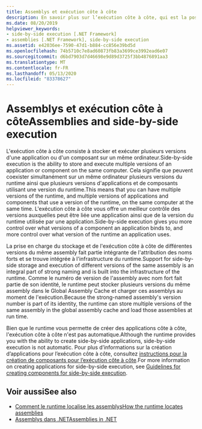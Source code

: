 ```yaml
---
title: Assemblys et exécution côte à côte
description: En savoir plus sur l’exécution côte à côte, qui est la possibilité de stocker et d’exécuter plusieurs versions d’une application ou d’un composant sur le même ordinateur.
ms.date: 08/20/2019
helpviewer_keywords:
- side-by-side execution [.NET Framework]
- assemblies [.NET Framework], side-by-side execution
ms.assetid: e42036ee-7590-47d1-b884-cc856e39bd5d
ms.openlocfilehash: 74b5710c7e8ad60873fb83a3699ce3992ead6e07
ms.sourcegitcommit: d6bd7903d7d46698e9d89d3725f3bb4876891aa3
ms.translationtype: MT
ms.contentlocale: fr-FR
ms.lasthandoff: 05/13/2020
ms.locfileid: "83378627"
---
```

# <a name="assemblies-and-side-by-side-execution"></a><span data-ttu-id="681cb-103">Assemblys et exécution côte à côte</span><span class="sxs-lookup"><span data-stu-id="681cb-103">Assemblies and side-by-side execution</span></span>

<span data-ttu-id="681cb-104">L'exécution côte à côte consiste à stocker et exécuter plusieurs versions d'une application ou d'un composant sur un même ordinateur.</span><span class="sxs-lookup"><span data-stu-id="681cb-104">Side-by-side execution is the ability to store and execute multiple versions of an application or component on the same computer.</span></span> <span data-ttu-id="681cb-105">Cela signifie que peuvent coexister simultanément sur un même ordinateur plusieurs versions du runtime ainsi que plusieurs versions d'applications et de composants utilisant une version du runtime.</span><span class="sxs-lookup"><span data-stu-id="681cb-105">This means that you can have multiple versions of the runtime, and multiple versions of applications and components that use a version of the runtime, on the same computer at the same time.</span></span> <span data-ttu-id="681cb-106">L'exécution côte à côte vous offre un meilleur contrôle des versions auxquelles peut être liée une application ainsi que de la version du runtime utilisée par une application.</span><span class="sxs-lookup"><span data-stu-id="681cb-106">Side-by-side execution gives you more control over what versions of a component an application binds to, and more control over what version of the runtime an application uses.</span></span>  
  
<span data-ttu-id="681cb-107">La prise en charge du stockage et de l'exécution côte à côte de différentes versions du même assembly fait partie intégrante de l'attribution des noms forts et se trouve intégrée à l'infrastructure du runtime.</span><span class="sxs-lookup"><span data-stu-id="681cb-107">Support for side-by-side storage and execution of different versions of the same assembly is an integral part of strong naming and is built into the infrastructure of the runtime.</span></span> <span data-ttu-id="681cb-108">Comme le numéro de version de l'assembly avec nom fort fait partie de son identité, le runtime peut stocker plusieurs versions du même assembly dans le Global Assembly Cache et charger ces assemblys au moment de l'exécution.</span><span class="sxs-lookup"><span data-stu-id="681cb-108">Because the strong-named assembly's version number is part of its identity, the runtime can store multiple versions of the same assembly in the global assembly cache and load those assemblies at run time.</span></span>  
  
<span data-ttu-id="681cb-109">Bien que le runtime vous permette de créer des applications côte à côte, l'exécution côte à côte n'est pas automatique.</span><span class="sxs-lookup"><span data-stu-id="681cb-109">Although the runtime provides you with the ability to create side-by-side applications, side-by-side execution is not automatic.</span></span> <span data-ttu-id="681cb-110">Pour plus d’informations sur la création d’applications pour l’exécution côte à côte, consultez [instructions pour la création de composants pour l’exécution côte à côte](../../framework/deployment/guidelines-for-creating-components-for-side-by-side-execution.md).</span><span class="sxs-lookup"><span data-stu-id="681cb-110">For more information on creating applications for side-by-side execution, see [Guidelines for creating components for side-by-side execution](../../framework/deployment/guidelines-for-creating-components-for-side-by-side-execution.md).</span></span>  
  
## <a name="see-also"></a><span data-ttu-id="681cb-111">Voir aussi</span><span class="sxs-lookup"><span data-stu-id="681cb-111">See also</span></span>

- [<span data-ttu-id="681cb-112">Comment le runtime localise les assemblys</span><span class="sxs-lookup"><span data-stu-id="681cb-112">How the runtime locates assemblies</span></span>](../../framework/deployment/how-the-runtime-locates-assemblies.md)
- [<span data-ttu-id="681cb-113">Assemblys dans .NET</span><span class="sxs-lookup"><span data-stu-id="681cb-113">Assemblies in .NET</span></span>](index.md)
